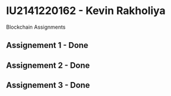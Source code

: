 # IU2141220162 - Kevin Rakholiya

Blockchain Assignments

## Assignement 1 - Done
## Assignement 2 - Done
## Assignement 3 - Done
